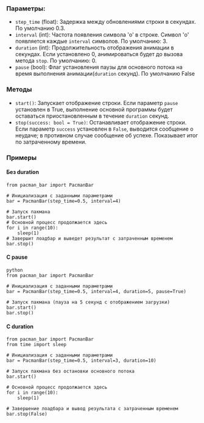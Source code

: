 ### Параметры:

- `step_time` (float): Задержка между обновлениями строки в секундах. По умолчанию 0.3.
- `interval` (int): Частота появления символа 'o' в строке. Символ 'o' появляется каждые `interval` символов. По умолчанию: 3.
- `duration` (int): Продолжительность отображения анимации в секундах. Если установлено 0, анимироваться будет до вызова метода `stop`. По умолчанию: 0.
- `pause` (bool): Флаг установления паузы для основного потока на время выполнения анимации(`duration` секунд). По умолчанию False

### Методы

- `start()`: Запускает отображение строки. Если параметр `pause` установлен в True, выполнение основной программы будет оставаться приостановленным в течение `duration` секунд.
- `stop(success: bool = True)`: Останавливает отображение строки. Если параметр `success` установлен в `False`, выводится сообщение о неудаче; в противном случае сообщение об успехе. Показывает итог по затраченному времени.

### Примеры
#### Без duration
```
from pacman_bar import PacmanBar

# Инициализация с заданными параметрами
bar = PacmanBar(step_time=0.5, interval=4)

# Запуск пакмана
bar.start()
# Основной процесс продолжается здесь
for i in range(10):
    sleep(1)
# Завершит лоадбар и выведет результат с затраченным временем
bar.stop()
```

#### С pause
```
python
from pacman_bar import PacmanBar

# Инициализация с заданными параметрами
bar = PacmanBar(step_time=0.5, interval=4, duration=5, pause=True)

# Запуск пакмана (пауза на 5 секунд с отображением загрузки)
bar.start()
bar.stop()
```
#### С duration
```
from pacman_bar import PacmanBar
from time import sleep

# Инициализация с заданными параметрами
bar = PacmanBar(step_time=0.5, interval=3, duration=10)

# Запуск пакмана без остановки основного потока
bar.start()

# Основной процесс продолжается здесь
for i in range(10):
    sleep(1)

# Завершение лоадбара и вывод результата с затраченным временем
bar.stop(False)
```
